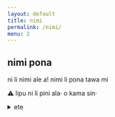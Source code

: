 ```yaml
---
layout: default
title: nimi
permalink: /nimi/
menu: 2
---
```

## nimi pona
ni li nimi ale a! nimi li pona tawa mi

⚠️ lipu ni li pini ala· o kama sin·

<details markdown="1">
<summary>ete</summary>
sina ete e ijo la ona li lon weka mute·
</details>

